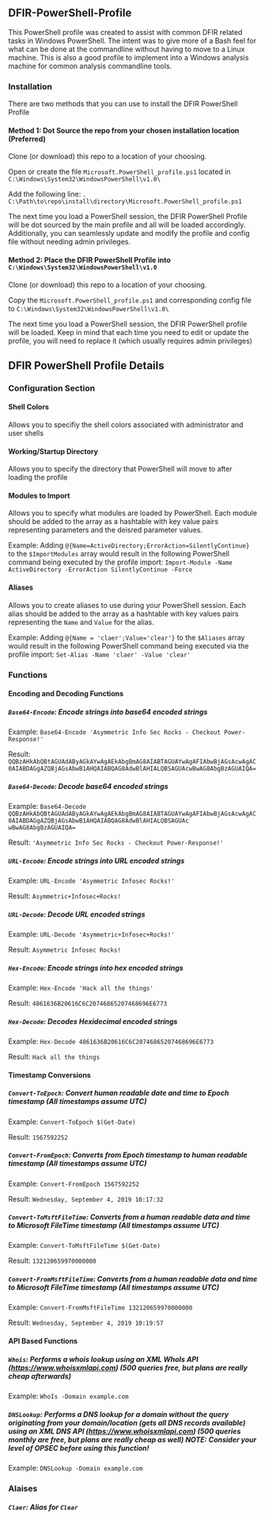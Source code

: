 ## DFIR-PowerShell-Profile

This PowerShell profile was created to assist with common DFIR related tasks in Windows PowerShell. The intent was to give more of a Bash feel for what can be done at the commandline without having to move to a Linux machine. This is also a good profile to implement into a Windows analysis machine for common analysis commandline tools.

### Installation

There are two methods that you can use to install the DFIR PowerShell Profile

#### Method 1: Dot Source the repo from your chosen installation location (Preferred)

Clone (or download) this repo to a location of your choosing.

Open or create the file `Microsoft.PowerShell_profile.ps1` located in `C:\Windows\System32\WindowsPowerShell\v1.0\`

Add the following line: `. C:\Path\to\repo\install\directory\Microsoft.PowerShell_profile.ps1`

The next time you load a PowerShell session, the DFIR PowerShell Profile will be dot sourced by the main profile and all will be loaded accordingly. Additionally, you can seamlessly update and modify the profile and config file without needing admin privileges.

#### Method 2: Place the DFIR PowerShell Profile into `C:\Windows\System32\WindowsPowerShell\v1.0`

Clone (or download) this repo to a location of your choosing.

Copy the `Microsoft.PowerShell_profile.ps1` and corresponding config file to `C:\Windows\System32\WindowsPowerShell\v1.0\`

The next time you load a PowerShell session, the DFIR PowerShell profile will be loaded. Keep in mind that each time you need to edit or update the profile, you will need to replace it (which usually requires admin privileges)

## DFIR PowerShell Profile Details

### Configuration Section

#### Shell Colors
Allows you to specifiy the shell colors associated with administrator and user shells

#### Working/Startup Directory
Allows you to specify the directory that PowerShell will move to after loading the profile

#### Modules to Import
Allows you to specify what modules are loaded by PowerShell. Each module should be added to the array as a hashtable with key value pairs representing parameters and the deisred parameter values. 

Example: Adding `@{Name=ActiveDirectory;ErrorAction=SilentlyContinue}` to the `$ImportModules` array would result in the following PowerShell command being executed by the profile import: `Import-Module -Name ActiveDirectory -ErrorAction SilentlyContinue -Force`

#### Aliases
Allows you to create aliases to use during your PowerShell session. Each alias should be added to the array as a hashtable with key values pairs representing the `Name` and `Value` for the alias.

Example: Adding `@{Name = 'claer';Value='clear'}` to the `$Aliases` array would result in the following PowerShell command being executed via the profile import: `Set-Alias -Name 'claer' -Value 'clear'`

### Functions

#### Encoding and Decoding Functions

##### `Base64-Encode`: Encode strings into base64 encoded strings

Example: `Base64-Encode 'Asymmetric Info Sec Rocks - Checkout Power-Response!'` 

Result: `QQBzAHkAbQBtAGUAdAByAGkAYwAgAEkAbgBmAG8AIABTAGUAYwAgAFIAbwBjAGsAcwAgAC0AIABDAGgAZQBjAGsAbwB1AHQAIABQAG8AdwBlAHIALQBSAGUAcwBwAG8AbgBzAGUAIQA=`

##### `Base64-Decode`: Decode base64 encoded strings

Example: `Base64-Decode QQBzAHkAbQBtAGUAdAByAGkAYwAgAEkAbgBmAG8AIABTAGUAYwAgAFIAbwBjAGsAcwAgAC0AIABDAGgAZQBjAGsAbwB1AHQAIABQAG8AdwBlAHIALQBSAGUAc
wBwAG8AbgBzAGUAIQA=`

Result: `'Asymmetric Info Sec Rocks - Checkout Power-Response!'`

##### `URL-Encode`: Encode strings into URL encoded strings

Example: `URL-Encode 'Asymmetric Infosec Rocks!'`

Result: `Asymmetric+Infosec+Rocks!`

##### `URL-Decode`: Decode URL encoded strings

Example: `URL-Decode 'Asymmetric+Infosec+Rocks!'`

Result: `Asymmetric Infosec Rocks!`

##### `Hex-Encode`: Encode strings into hex encoded strings

Example: `Hex-Encode 'Hack all the things'`

Result: `4861636B20616C6C20746865207468696E6773`

##### `Hex-Decode`: Decodes Hexidecimal encoded strings

Example: `Hex-Decode 4861636B20616C6C20746865207468696E6773`

Result: `Hack all the things`

#### Timestamp Conversions

##### `Convert-ToEpoch`: Convert human readable date and time to Epoch timestamp (All timestamps assume UTC)

Example: `Convert-ToEpoch $(Get-Date)`

Result: `1567592252`

##### `Convert-FromEpoch`: Converts from Epoch timestamp to human readable timestamp (All timestamps assume UTC)

Example: `Convert-FromEpoch 1567592252`

Result: `Wednesday, September 4, 2019 10:17:32`

##### `Convert-ToMsftFileTime`: Converts from a human readable data and time to Microsoft FileTime timestamp (All timestamps assume UTC)

Example: `Convert-ToMsftFileTime $(Get-Date)`

Result: `132120659970000000`

##### `Convert-FromMsftFileTime`: Converts from a human readable data and time to Microsoft FileTime timestamp (All timestamps assume UTC)

Example: `Convert-FromMsftFileTime 132120659970000000`

Result: `Wednesday, September 4, 2019 10:19:57`

#### API Based Functions 

##### `Whois`: Performs a whois lookup using an XML WhoIs API (https://www.whoisxmlapi.com) (500 queries free, but plans are really cheap afterwards)

Example: `WhoIs -Domain example.com`

##### `DNSLookup`: Performs a DNS lookup for a domain without the query originating from your domain/location (gets all DNS records available) using an XML DNS API (https://www.whoisxmlapi.com) (500 queries monthly are free, but plans are really cheap as well) NOTE: Consider your level of OPSEC before using this function!

Example: `DNSLookup -Domain example.com`

### Alaises ###

##### `Claer`: Alias for `Clear` #####
